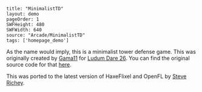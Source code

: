 ```
title: "MinimalistTD"
layout: demo
pageOrder: 1
SWFHeight: 480
SWFWidth: 640
source: "Arcade/MinimalistTD"
tags: ['homepage_demo']
```

As the name would imply, this is a minimalist tower defense game. This was originally created by [Gama11](https://github.com/Gama11) for [Ludum Dare 26](http://www.ludumdare.com/compo/ludum-dare-26/?action=preview&uid=16160).  You can find the original source code for that [here](https://github.com/Gama11/LudumDare26).

This was ported to the latest version of HaxeFlixel and OpenFL by [Steve Richey](https://github.com/steverichey/).